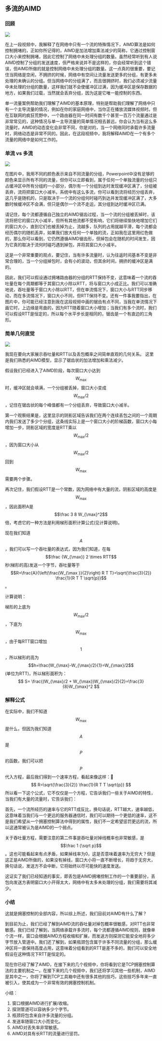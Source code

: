 ## 多流的AIMD

### 回顾

![](../.gitbook/Unit4-Congestion-Control/4.5/1.jpg)

在上一段视频中，我解释了在网络中只有一个流的特殊情况下，AIMD算法是如何控制拥堵的，正如你所记得的，AIMD是加法增加乘法减少的简称，它通过控制窗口大小来控制拥堵，因此它控制了网络中未处理分组的数量。虽然经常听到有人说AIMD控制了分组的发送速度，但严格来说并不是这样的，你会经常听到这个错误，但AIMD所做的就是控制网络中未处理分组的数量。这一点真的很重要，要记住当网络是空闲，不拥挤的时候，网络中有空间让流量发送更多的分组，有更多未处理的未确认的分组。但当网络中的分组满了，而且很拥挤时，我们必须减少流量中未处理的分组的数量，这样我们就不会使缓冲区过满，因为缓冲区是保存数据的地方，如果我们过载，当然就会丢弃分组，因为这是它唯一能控制的东西。

单一流量案例帮助我们理解了AIMD的基本原理，特别是帮助我们理解了网络中只有一个主导流量的情况，例如在你的家庭网络中，当你正在播放流媒体视频时。但在互联网的疯狂荒野中，一个路由器在同一时间有数千个甚至一百万个流量通过是非常常见的，这种情况与单一主导流量的简单情况相去甚远，你会认为当有这么多流量时，AIMD的动态变化会非常不同，你是对的，当一个网络同时承载许多流量时，网络动态是非常不同的。因此，在这段视频中，我将解释AIMD在一个有多个流量的网络中是如何工作的。



### 单流 vs 多流

![](../.gitbook/Unit4-Congestion-Control/4.5/2.jpg)

在图片中，我用不同的颜色表示来自不同流量的分组，Powerpoint中没有足够的颜色来显示所有不同的流量，但你可以立即看到，属于任何一个单独流量的分组只占缓冲区中所有分组的一小部分，偶尔有一个分组到达时发现缓冲区满了，分组被丢弃，流将把窗口大小减半。系统中有这么多流，你可以看到流将经历分组丢弃，这几乎是随机的，只是取决于一个流的分组何时碰巧到达并发现缓冲区满了，大多数时候缓冲区不会满，但只是偶尔一个流不走运，其分组到达时缓冲区已满。

请记住，每个流都遵循自己独立的AIMD锯齿过程，当一个流的分组被丢掉时，该流将把它的窗口大小减半，但所有其他流都不受影响，它们将继续愉快地增加它们的窗口大小，直到它们也被丢掉为止，流越多，队列的占用就越平滑，每个流都会经历偶尔的随机丢弃，如果我们放大任何一个单独的流，正如我在这里用红色做的，那么你可以看到，它仍然遵循AIMD锯齿形，但掉包会在随机的时间发生，因为它真的取决于流何时碰巧遇到掉包，并将其窗口大小减半。

这是一个非常重要的观点，要记住，当有许多流量时，认为往返时间基本不变是非常合理的，当一个分组掉包时，会有小的波动，但其余时间，拥挤的缓冲区是满的。

因此，我们可以假设通过拥堵路由器的分组的RTT保持不变，这意味着一个流的吞吐量在每个周期都等于其窗口大小除以RTT，将与窗口大小成正比。我们可以准确地说，吞吐量等于窗口大小除以RTT，但在单流情况下，窗口大小与RTT同步移动，而在多流情况下，窗口大小不同，但RTT保持不变。还有一件事我要指出，在图片中，你可能已经注意到我在这段视频中画的锯齿有点不同，当我在单流情况下画它时，上边缘是弯曲的，因为RTT随着窗口大小增加；当我们有多个流时，我们可以假设RTT是恒定的，所以每个水平步长是相同的，锯齿是一个有直边的三角形。



### 简单几何直觉

![](../.gitbook/Unit4-Congestion-Control/4.5/3.jpg)

我现在要向大家展示吞吐量和RTT以及丢包概率之间简单直观的几何关系。 这里是我们熟悉的AIMD模型，显示了锯齿状的加法增加和乘法减少。

假设我们已经进入了AIMD阶段，每次窗口大小达到$$W_{\max}$$时，缓冲区就会填满，一个分组被丢掉，窗口大小变成$$W_{\max}/2$$，记住在锯齿状的每个峰值都有一个分组丢弃，导致窗口大小减半。

第一个观察结果是，这里显示的阴影区域告诉我们在两个连续丢包之间的一个周期内我们发送了多少个分组，这条线实际上是一个窗口大小的阶梯函数，窗口大小每增加一步，阴影区域的宽度是RTT乘以$$W_{\max}/2$$，因为窗口大小从$$W_{\max}/2$$回到$$W_{\max}$$需要两个步骤。

再次记住，我们假设RTT是一个常数，因为网络中有大量的流，阴影区域的高度是$$W_{\max}$$，因此面积A是$$\frac 3 8 W_{\max}^2$$倍，考虑它的一种方法是利用梯形面积计算公式(见计算说明)。

现在我们知道$$A$$，我们可以写一个吞吐量的表达式，因为我们知道，在每$$\frac {W_{\max}} 2 \times  RTT$$秒(梯形的高)发送一个字节，吞吐量等于$$R=\frac{A}{\left(\frac{W_{\max }}{2}\right) R T T}=\sqrt{\frac{3}{2}} \frac{1}{R T T \sqrt{p}}$$。

计算说明：

梯形的上底为$$W_{\max}/2$$，下底为$$W_{\max}$$，由于每RTT窗口增加$$1$$，所以梯形的高为$$h=\frac{W_{\max}-W_{\max}/2}{1}=W_{\max}/2$$(单位为RTT)，所以梯形面积为：
$$
S=  \frac{(W_{\max}/2 + W_{\max})W_{\max}/2}{2}=\frac{3}{8}W_{\max}^2
$$


### 解释公式

在实际中，我们不知道$$W_{\max}$$是什么，但因为我们知道$$A$$是$$P$$的函数，我们可以把$$P$$代入方程，最后我们得到一个速率方程，看起来像这样：
$$
R=\sqrt{\frac{3}{2}} \frac{1}{R T T \sqrt{p}}
$$
所以看一下这个公式，它不仅仅是一个方程，它告诉我们一些关于AIMD的特性，当我们有大量的流量时，它告诉我们：

首先，一个流所经历的速率与它的RTT成反比，换句话说，RTT越大，速率越低，这意味着当我们与一个更远的服务器通信时，我们可以期待一个更低的速率，这不是我们希望从一个拥塞控制算法中得到的属性，我们不一定希望惩罚更远的流，所以这通常被认为是AIMD的一个弱点。

关于吞吐量方程，需要注意的第二件事是吞吐量对掉线概率也非常敏感，是$$\frac 1 {\sqrt p}$$。这也可能看起来有点矛盾，如果掉线率为0，这是否意味着速率为无穷大？但是这正是AIMD所做的，如果没有掉线，窗口大小将一直不断增长，将趋于无穷大，换句话说，发送方不会中断，它将始终以尽可能快的速度发送。

这证实了我们已经知道的事实，即丢包是AIMD拥堵控制工作的一个重要部分，丢包向发送方表明窗口大小开得太大，网络中有太多未处理的分组，我们需要将其减少。



### 小结

这就是拥塞控制的全部内容，所以综上所述，我们目前对AIMD有什么了解？

到目前为止，我们已经了解到AIMD流的吞吐量对掉包概率很敏感，对RTT也非常敏感。我们已经了解到，当网络承载许多流时，每个流都遵循AIMD规则，就像单个流一样，窗口会根据AIMD方程收缩和扩展，而发送方则探测它能安全地将多少字节放入管道中。我们还了解到，如果瓶颈包含属于许多不同流量的分组，那么缓冲区将一直保持高度占用，这意味着分组看到的RTT是差不多的，我们可以安全地假设在这种情况下RTT是恒定的。

现在你已经了解了AIMD，在接下来的几个视频中，你将看到它是TCP拥塞控制算法的主要机制之一。在接下来的几个视频中，我们还将学习其他一些机制，AIMD是其中之一，你将了解到TCP工具箱中还有很多其他的技巧，这些技巧多年来一直被引入，使其成为一个非常有效的拥塞控制机制。

小结：

1.  窗口根据AIMD进行扩展/收缩。
2.  探测管道可以容纳多少个字节。
3.  瓶颈将包含来自许多流量的分组。
4.  发送率随窗口大小而变化。
5.  AIMD对丢失率非常敏感。
6.  AIMD对具有长RTT的流量进行惩罚。